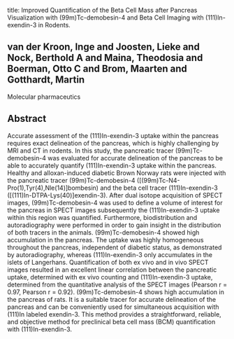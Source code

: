 title: Improved Quantification of the Beta Cell Mass after Pancreas Visualization with (99m)Tc-demobesin-4 and Beta Cell Imaging with (111)In-exendin-3 in Rodents.

## van der Kroon, Inge and Joosten, Lieke and Nock, Berthold A and Maina, Theodosia and Boerman, Otto C and Brom, Maarten and Gotthardt, Martin
Molecular pharmaceutics


## Abstract
Accurate assessment of the (111)In-exendin-3 uptake within the pancreas requires exact delineation of the pancreas, which is highly challenging by MRI and CT in rodents. In this study, the pancreatic tracer (99m)Tc-demobesin-4 was evaluated for accurate delineation of the pancreas to be able to accurately quantify (111)In-exendin-3 uptake within the pancreas. Healthy and alloxan-induced diabetic Brown Norway rats were injected with the pancreatic tracer (99m)Tc-demobesin-4 ([(99m)Tc-N4-Pro(1),Tyr(4),Nle(14)]bombesin) and the beta cell tracer (111)In-exendin-3 ([(111)In-DTPA-Lys(40)]exendin-3). After dual isotope acquisition of SPECT images, (99m)Tc-demobesin-4 was used to define a volume of interest for the pancreas in SPECT images subsequently the (111)In-exendin-3 uptake within this region was quantified. Furthermore, biodistribution and autoradiography were performed in order to gain insight in the distribution of both tracers in the animals. (99m)Tc-demobesin-4 showed high accumulation in the pancreas. The uptake was highly homogeneous throughout the pancreas, independent of diabetic status, as demonstrated by autoradiography, whereas (111)In-exendin-3 only accumulates in the islets of Langerhans. Quantification of both ex vivo and in vivo SPECT images resulted in an excellent linear correlation between the pancreatic uptake, determined with ex vivo counting and (111)In-exendin-3 uptake, determined from the quantitative analysis of the SPECT images (Pearson r = 0.97, Pearson r = 0.92). (99m)Tc-demobesin-4 shows high accumulation in the pancreas of rats. It is a suitable tracer for accurate delineation of the pancreas and can be conveniently used for simultaneous acquisition with (111)In labeled exendin-3. This method provides a straightforward, reliable, and objective method for preclinical beta cell mass (BCM) quantification with (111)In-exendin-3.

